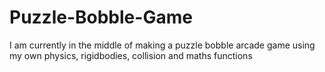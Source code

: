 # Puzzle-Bobble-Game
I am currently in the middle of making a puzzle bobble arcade game using my own physics, rigidbodies, collision and maths functions
